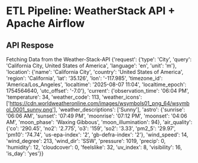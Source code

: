 # ETL Pipeline: WeatherStack API + Apache Airflow

## API Respose

Fetching Data from the Weather-Stack-API
{'request': {'type': 'City', 'query': 'California City, United States of America', 'language': 'en', 'unit': 'm'}, 'location': {'name': 'California City', 'country': 'United States of America', 'region': 'California', 'lat': '35.126', 'lon': '-117.985', 'timezone_id': 'America/Los_Angeles', 'localtime': '2025-08-07 11:04', 'localtime_epoch': 1754564640, 'utc_offset': '-7.0'}, 'current': {'observation_time': '06:04 PM', 'temperature': 34, 'weather_code': 113, 'weather_icons': ['https://cdn.worldweatheronline.com/images/wsymbols01_png_64/wsymbol_0001_sunny.png'], 'weather_descriptions': ['Sunny'], 'astro': {'sunrise': '06:06 AM', 'sunset': '07:49 PM', 'moonrise': '07:12 PM', 'moonset': '04:06 AM', 'moon_phase': 'Waxing Gibbous', 'moon_illumination': 94}, 'air_quality': {'co': '290.45', 'no2': '2.775', 'o3': '159', 'so2': '3.33', 'pm2_5': '29.97', 'pm10': '74.74', 'us-epa-index': '2', 'gb-defra-index': '2'}, 'wind_speed': 14, 'wind_degree': 213, 'wind_dir': 'SSW', 'pressure': 1019, 'precip': 0, 'humidity': 12, 'cloudcover': 0, 'feelslike': 32, 'uv_index': 8, 'visibility': 16, 'is_day': 'yes'}}